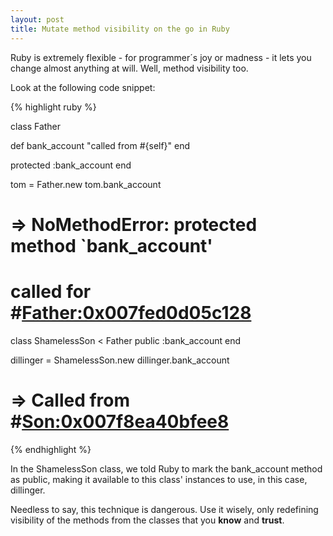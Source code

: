 ```yaml
---
layout: post
title: Mutate method visibility on the go in Ruby
---
```


<span class="drops">R</span>uby is extremely flexible - for programmer´s joy or madness - it lets you change almost anything at will. Well, method visibility too.

Look at the following code snippet:

{% highlight ruby %}

class Father
  
  def bank_account
    "called from #{self}"
  end

  protected :bank_account
end

tom = Father.new
tom.bank_account

# => NoMethodError: protected method `bank_account' 
# called for #<Father:0x007fed0d05c128>

class ShamelessSon < Father
  public :bank_account
end

dillinger = ShamelessSon.new
dillinger.bank_account

# => Called from #<Son:0x007f8ea40bfee8>

{% endhighlight %}

In the <span class="small_code">ShamelessSon</span> class, we told Ruby to mark the <span class="small_code">bank_account</span> method as public, making it available to this class' instances to use, in this case, <span class="small_code">dillinger</span>.

Needless to say, this technique is dangerous. Use it wisely, only redefining visibility of the methods from the classes that you **know** and **trust**. 

